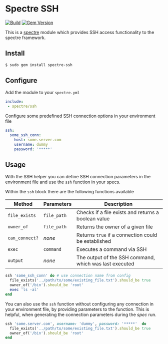 # Spectre SSH

[![Build](https://github.com/ionos-spectre/spectre-ssh/actions/workflows/build.yml/badge.svg)](https://github.com/ionos-spectre/spectre-ssh/actions/workflows/build.yml)
[![Gem Version](https://badge.fury.io/rb/spectre-ssh.svg)](https://badge.fury.io/rb/spectre-ssh)

This is a [spectre](https://github.com/ionos-spectre/spectre-core) module which provides SSH access functionality to the spectre framework.

## Install

```bash
$ sudo gem install spectre-ssh
```

## Configure

Add the module to your `spectre.yml`

```yml
include:
 - spectre/ssh
```

Configure some predefined SSH connection options in your environment file

```yml
ssh:
  some_ssh_conn:
    host: some.server.com
    username: dummy
    password: '*****'
```

## Usage

With the SSH helper you can define SSH connection parameters in the environment file and use the `ssh` function in your specs.

Within the `ssh` block there are the following functions available

| Method         | Parameters  | Description                                            |
| -------        | ----------  | -----------                                            |
| `file_exists`  | `file_path` | Checks if a file exists and returns a boolean value    |
| `owner_of`     | `file_path` | Returns the owner of a given file                      |
| `can_connect?` | _none_      | Returns `true` if a connection could be established    |
| `exec`         | `command`   | Executes a command via SSH                             |
| `output`       | _none_      | The output of the SSH command, which was last executed |


```ruby
ssh 'some_ssh_conn' do # use connection name from config
  file_exists('../path/to/some/existing_file.txt').should_be true
  owner_of('/bin').should_be 'root'
  exec 'ls -al'
end
```

You can also use the `ssh` function without configuring any connection in your environment file, by providing parameters to the function.
This is helpful, when generating the connection parameters during the *spec* run.

```ruby
ssh 'some.server.com', username: 'dummy', password: '*****'  do
  file_exists('../path/to/some/existing_file.txt').should_be true
  owner_of('/bin').should_be 'root'
end
```
